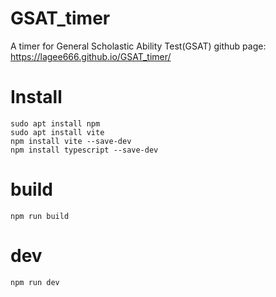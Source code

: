 # GSAT_timer
A timer for General Scholastic Ability Test(GSAT)
github page: https://lagee666.github.io/GSAT_timer/
# Install
```
sudo apt install npm
sudo apt install vite
npm install vite --save-dev
npm install typescript --save-dev
```

# build
```
npm run build
```

# dev

```
npm run dev
```